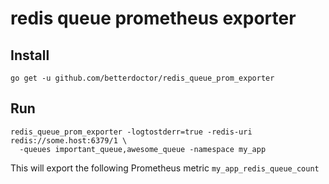 redis queue prometheus exporter
===============================

## Install

`go get -u github.com/betterdoctor/redis_queue_prom_exporter`

## Run

```
redis_queue_prom_exporter -logtostderr=true -redis-uri redis://some.host:6379/1 \
  -queues important_queue,awesome_queue -namespace my_app
```

This will export the following Prometheus metric `my_app_redis_queue_count`

